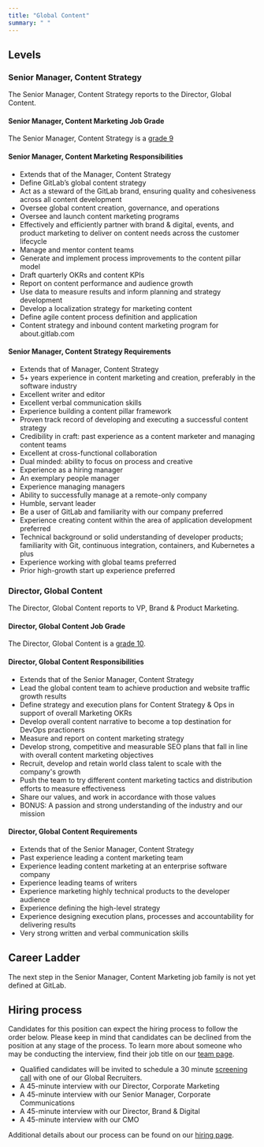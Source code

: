 ```yaml
---
title: "Global Content"
summary: " "
---
```


## Levels

### Senior Manager, Content Strategy

The Senior Manager, Content Strategy reports to the Director, Global Content.

#### Senior Manager, Content Marketing Job Grade

The Senior Manager, Content Strategy is a [grade 9](/handbook/total-rewards/compensation/compensation-calculator/#gitlab-job-grades)

#### Senior Manager, Content Marketing Responsibilities

- Extends that of the Manager, Content Strategy
- Define GitLab’s global content strategy
- Act as a steward of the GitLab brand, ensuring quality and cohesiveness across all content development
- Oversee global content creation, governance, and operations
- Oversee and launch content marketing programs
- Effectively and efficiently partner with brand & digital, events, and product marketing to deliver on content needs across the customer lifecycle
- Manage and mentor content teams
- Generate and implement process improvements to the content pillar model
- Draft quarterly OKRs and content KPIs
- Report on content performance and audience growth
- Use data to measure results and inform planning and strategy development
- Develop a localization strategy for marketing content
- Define agile content process definition and application
- Content strategy and inbound content marketing program for about.gitlab.com

#### Senior Manager, Content Strategy Requirements

- Extends that of Manager, Content Strategy
- 5+ years experience in content marketing and creation, preferably in the software industry
- Excellent writer and editor
- Excellent verbal communication skills
- Experience building a content pillar framework
- Proven track record of developing and executing a successful content strategy
- Credibility in craft: past experience as a content marketer and managing content teams
- Excellent at cross-functional collaboration
- Dual minded: ability to focus on process and creative
- Experience as a hiring manager
- An exemplary people manager
- Experience managing managers
- Ability to successfully manage at a remote-only company
- Humble, servant leader
- Be a user of GitLab and familiarity with our company preferred
- Experience creating content within the area of application development preferred
- Technical background or solid understanding of developer products; familiarity with Git, continuous integration, containers, and Kubernetes a plus
- Experience working with global teams preferred
- Prior high-growth start up experience preferred

### Director, Global Content

The Director, Global Content reports to VP, Brand & Product Marketing.

#### Director, Global Content Job Grade

The Director, Global Content is a [grade 10](/handbook/total-rewards/compensation/compensation-calculator/#gitlab-job-grades).

#### Director, Global Content Responsibilities

- Extends that of the Senior Manager, Content Strategy
- Lead the global content team to achieve production and website traffic growth results
- Define strategy and execution plans for Content Strategy &amp; Ops in support of overall Marketing OKRs
- Develop overall content narrative to become a top destination for DevOps practioners
- Measure and report on content marketing strategy
- Develop strong, competitive and measurable SEO plans that fall in line with overall content marketing objectives
- Recruit, develop and retain world class talent to scale with the company's growth
- Push the team to try different content marketing tactics and distribution efforts to measure effectiveness
- Share our values, and work in accordance with those values
- BONUS: A passion and strong understanding of the industry and our mission

#### Director, Global Content Requirements

- Extends that of the Senior Manager, Content Strategy
- Past experience leading a content marketing team
- Experience leading content marketing at an enterprise software company
- Experience leading teams of writers
- Experience marketing highly technical products to the developer audience
- Experience defining the high-level strategy
- Experience designing execution plans, processes and accountability for delivering results
- Very strong written and verbal communication skills

## Career Ladder

The next step in the Senior Manager, Content Marketing job family is not yet defined at GitLab.

## Hiring process

Candidates for this position can expect the hiring process to follow the order below. Please keep in mind that candidates can be declined from the position at any stage of the process. To learn more about someone who may be conducting the interview, find their job title on our [team page](/handbook/company/team/).

- Qualified candidates will be invited to schedule a 30 minute [screening call](/handbook/hiring/interviewing/#conducting-a-screening-call) with one of our Global Recruiters.
- A 45-minute interview with our Director, Corporate Marketing
- A 45-minute interview with our Senior Manager, Corporate Communications
- A 45-minute interview with our Director, Brand & Digital
- A 45-minute interview with our CMO

Additional details about our process can be found on our [hiring page](/handbook/hiring/).
